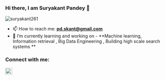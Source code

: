 ### Hi there, I am Suryakant Pandey 👋

<p align="left"> <img src="https://komarev.com/ghpvc/?username=suryakant261&label=Profile%20views&color=0e75b6&style=flat" alt="suryakant261" /> </p>

- 📫 How to reach me: **pd.skant@gmail.com**
- 🌱 I’m currently learning and working on - **Machine learning, Information retrieval , Big Data Engineering , Building high scale search systems **
<h3 align="left">Connect with me:</h3>
<p align="left">
<a href="https://www.linkedin.com/in/suryakant-pandey/">
  <img align="left" alt="Suryakant's linkedin" width="22px" src="https://cdn.jsdelivr.net/npm/simple-icons@v3/icons/linkedin.svg" />
</a>
</p>
<!--

